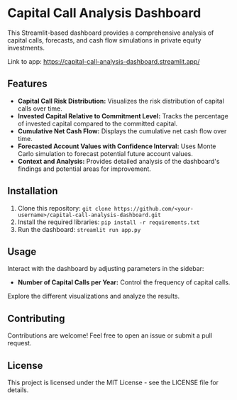 # Capital Call Analysis Dashboard

This Streamlit-based dashboard provides a comprehensive analysis of capital calls, forecasts, and cash flow simulations in private equity investments.

Link to app: https://capital-call-analysis-dashboard.streamlit.app/

## Features

* **Capital Call Risk Distribution:** Visualizes the risk distribution of capital calls over time.
* **Invested Capital Relative to Commitment Level:** Tracks the percentage of invested capital compared to the committed capital.
* **Cumulative Net Cash Flow:** Displays the cumulative net cash flow over time.
* **Forecasted Account Values with Confidence Interval:** Uses Monte Carlo simulation to forecast potential future account values.
* **Context and Analysis:** Provides detailed analysis of the dashboard's findings and potential areas for improvement.

## Installation

1. Clone this repository: `git clone https://github.com/<your-username>/capital-call-analysis-dashboard.git`
2. Install the required libraries: `pip install -r requirements.txt`
3. Run the dashboard: `streamlit run app.py`

## Usage

Interact with the dashboard by adjusting parameters in the sidebar:

* **Number of Capital Calls per Year:**  Control the frequency of capital calls.

Explore the different visualizations and analyze the results.

## Contributing

Contributions are welcome! Feel free to open an issue or submit a pull request.

## License

This project is licensed under the MIT License - see the LICENSE file for details.
